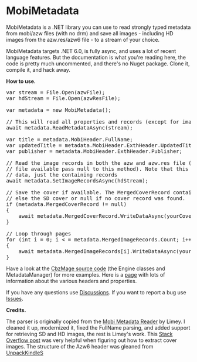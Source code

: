 # MobiMetadata

MobiMetadata is a .NET library you can use to read strongly typed metadata from mobi/azw files (with no drm) and save all images - including HD images from the azw.res/azw6 file - to a stream of your choice.  

MobiMetadata targets .NET 6.0, is fully async, and uses a lot of recent language features. But the documentation is what you're reading here, the code is pretty much uncommented, and there's no Nuget package. Clone it, compile it, and hack away.

**How to use.**

<pre>
var stream = File.Open(azwFile);
var hdStream = File.Open(azwResFile);

var metadata = new MobiMetadata();

// This will read all properties and records (except for image records) in all headers 
await metadata.ReadMetadataAsync(stream);

var title = metadata.MobiHeader.FullName;
var updatedTitle = metadata.MobiHeader.ExthHeader.UpdatedTitle;
var publisher = metadata.MobiHeader.ExthHeader.Publisher;

// Read the image records in both the azw and azw.res file (if you don't have an azw.res 
// file available pass null to this method). Note that this doesn't read the actual image
// data, just the containing records 
await metadata.SetImageRecordsAsync(hdStream);

// Save the cover if available. The MergedCoverRecord contains the HD cover if available, 
// else the SD cover or null if no cover record was found. 
if (metadata.MergedCoverRecord != null)
{
    await metadata.MergedCoverRecord.WriteDataAsync(yourCoverStream);
}

// Loop through pages
for (int i = 0; i < = metadata.MergedImageRecords.Count; i++)
{
    await metadata.MergedImageRecords[i].WriteDataAsync(yourPageStream);
}
</pre>

Have a look at the [CbzMage source code](https://github.com/ToofDerling/CbzMage/tree/main/Source/AzwConverter) (the Engine classes and MetadataManager) for more examples. Here is a [page](https://wiki.mobileread.com/wiki/MOBI) with lots of information about the various headers and properties.

If you have any questions use [Discussions](https://github.com/ToofDerling/MobiMetadata/discussions). If you want to report a bug use [Issues](https://github.com/ToofDerling/MobiMetadata/issues).

**Credits.**

The parser is originally copied from the [Mobi Metadata Reader](https://www.mobileread.com/forums/showthread.php?t=185565) by Limey. I cleaned it up, modernized it, fixed the FullName parsing, and added support for retrieving SD and HD images, the rest is Limey's work. This [Stack Overflow post](https://stackoverflow.com/questions/24233834/getting-cover-image-from-a-mobi-file) was very helpful when figuring out how to extract cover images. The structure of the Azw6 header was gleaned from [UnpackKindleS](https://github.com/Aeroblast/UnpackKindleS)
